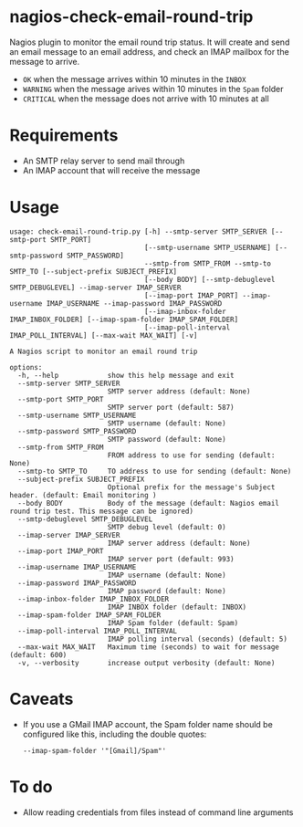 # nagios-check-email-round-trip

Nagios plugin to monitor the email round trip status. It will create and send an
email message to an email address, and check an IMAP mailbox for the message to
arrive.

* `OK` when the message arrives within 10 minutes in the `INBOX`
* `WARNING` when the message arives within 10 minutes in the `Spam` folder
* `CRITICAL` when the message does not arrive with 10 minutes at all

# Requirements

* An SMTP relay server to send mail through
* An IMAP account that will receive the message

# Usage

```
usage: check-email-round-trip.py [-h] --smtp-server SMTP_SERVER [--smtp-port SMTP_PORT]
                                 [--smtp-username SMTP_USERNAME] [--smtp-password SMTP_PASSWORD]
                                 --smtp-from SMTP_FROM --smtp-to SMTP_TO [--subject-prefix SUBJECT_PREFIX]
                                 [--body BODY] [--smtp-debuglevel SMTP_DEBUGLEVEL] --imap-server IMAP_SERVER
                                 [--imap-port IMAP_PORT] --imap-username IMAP_USERNAME --imap-password IMAP_PASSWORD
                                 [--imap-inbox-folder IMAP_INBOX_FOLDER] [--imap-spam-folder IMAP_SPAM_FOLDER]
                                 [--imap-poll-interval IMAP_POLL_INTERVAL] [--max-wait MAX_WAIT] [-v]

A Nagios script to monitor an email round trip

options:
  -h, --help            show this help message and exit
  --smtp-server SMTP_SERVER
                        SMTP server address (default: None)
  --smtp-port SMTP_PORT
                        SMTP server port (default: 587)
  --smtp-username SMTP_USERNAME
                        SMTP username (default: None)
  --smtp-password SMTP_PASSWORD
                        SMTP password (default: None)
  --smtp-from SMTP_FROM
                        FROM address to use for sending (default: None)
  --smtp-to SMTP_TO     TO address to use for sending (default: None)
  --subject-prefix SUBJECT_PREFIX
                        Optional prefix for the message's Subject header. (default: Email monitoring )
  --body BODY           Body of the message (default: Nagios email round trip test. This message can be ignored)
  --smtp-debuglevel SMTP_DEBUGLEVEL
                        SMTP debug level (default: 0)
  --imap-server IMAP_SERVER
                        IMAP server address (default: None)
  --imap-port IMAP_PORT
                        IMAP server port (default: 993)
  --imap-username IMAP_USERNAME
                        IMAP username (default: None)
  --imap-password IMAP_PASSWORD
                        IMAP password (default: None)
  --imap-inbox-folder IMAP_INBOX_FOLDER
                        IMAP INBOX folder (default: INBOX)
  --imap-spam-folder IMAP_SPAM_FOLDER
                        IMAP Spam folder (default: Spam)
  --imap-poll-interval IMAP_POLL_INTERVAL
                        IMAP polling interval (seconds) (default: 5)
  --max-wait MAX_WAIT   Maximum time (seconds) to wait for message (default: 600)
  -v, --verbosity       increase output verbosity (default: None)
```

# Caveats

* If you use a GMail IMAP account, the Spam folder name should be configured
  like this, including the double quotes:

  ```
  --imap-spam-folder '"[Gmail]/Spam"'
  ```

# To do

* Allow reading credentials from files instead of command line arguments